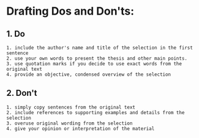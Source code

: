 # Drafting Dos and Don'ts:
## 1. Do
	1. include the author's name and title of the selection in the first sentence
	2. use your own words to present the thesis and other main points.
	3. use quotation marks if you decide to use exact words from the original text
	4. provide an objective, condensed overview of the selection
## 2. Don't
	1. simply copy sentences from the original text
	2. include references to supporting examples and details from the selection
	3. overuse original wording from the selection
	4. give your opinion or interpretation of the material